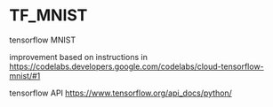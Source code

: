 # TF_MNIST
tensorflow MNIST 

improvement based on instructions in https://codelabs.developers.google.com/codelabs/cloud-tensorflow-mnist/#1

tensorflow API https://www.tensorflow.org/api_docs/python/
